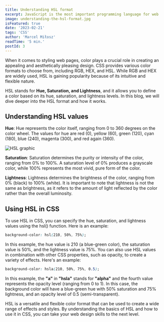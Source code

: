 ```yaml
---
title: Understanding HSL format
excerpt: JavaScript is the most important programming language for web development. You probably don't know it well enough! Let me add more and more text to see how responsible is this element haha 
image: understanding-the-hsl-format.jpg
isFeatured: true
date: '2023-02-21'
tags: 'CSS'
author: 'Marcel Miłosz'
readTime: '5 min.'
postId: 3
---
```


When it comes to styling web pages, color plays a crucial role in creating an appealing and aesthetically pleasing design. CSS provides various color formats to choose from, including RGB, HEX, and HSL. While RGB and HEX are widely used, HSL is gaining popularity because of its intuitive and flexible nature.

HSL stands for **Hue, Saturation, and Lightness**, and it allows you to define a color based on its hue, saturation, and lightness levels. In this blog, we will dive deeper into the HSL format and how it works.

## Understanding HSL values

**Hue**: Hue represents the color itself, ranging from 0 to 360 degrees on the color wheel. The values for hue are red (0), yellow (60), green (120), cyan (180), blue (240), magenta (300), and red again (360).

![HSL graphic](/images/posts/understanding-the-hsl-format/hsl_wheel.png)

**Saturation**: Saturation determines the purity or intensity of the color, ranging from 0% to 100%. A saturation level of 0% produces a grayscale color, while 100% represents the most vivid, pure form of the color.

**Lightness**: Lightness determines the brightness of the color, ranging from 0% (black) to 100% (white). It is important to note that lightness is not the same as brightness, as it refers to the amount of light reflected by the color rather than the overall luminosity.

## Using HSL in CSS

To use HSL in CSS, you can specify the hue, saturation, and lightness values using the hsl() function. Here is an example:

```css
background-color: hsl(210, 50%, 75%);
```
In this example, the hue value is 210 (a blue-green color), the saturation value is 50%, and the lightness value is 75%.
You can also use HSL values in combination with other CSS properties, such as opacity, to create a variety of effects. Here's an example:

```css
background-color: hsla(210, 50%, 75%, 0.5);
```

In this example, the **"a"** in **"hsla"** stands for **"alpha"** and the fourth value represents the opacity level (ranging from 0 to 1). In this case, the background color will have a blue-green hue with 50% saturation and 75% lightness, and an opacity level of 0.5 (semi-transparent).

HSL is a versatile and flexible color format that can be used to create a wide range of effects and styles. By understanding the basics of HSL and how to use it in CSS, you can take your web design skills to the next level.
